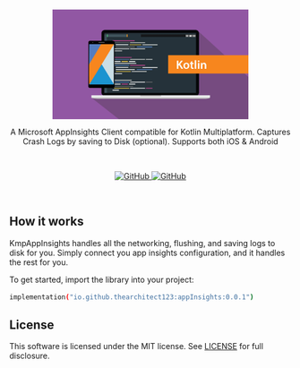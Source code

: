 <br/>
<p align="center">
    <a href="https://github.com/TheArchitect123/KmpAppInsights"><img src="./kotlin.jpg" align="center" width=350/></a>
</p>

<p align="center">
A Microsoft AppInsights Client compatible for Kotlin Multiplatform. Captures Crash Logs by saving to Disk (optional). Supports both iOS & Android
</p>
<br/>

<p align="center">
   <a href="https://central.sonatype.com/artifact/io.github.thearchitect123/appInsights">
    <img alt="GitHub" src="https://img.shields.io/maven-central/v/io.github.thearchitect123/appInsights.svg">
  </a>

  <a href="https://github.com/TheArchitect123/KmpAppInsights">
    <img alt="GitHub" src="https://img.shields.io/badge/_Android,_iOS-white.svg">
  </a>
</p>
<br/>

## How it works
KmpAppInsights handles all the networking, flushing, and saving logs to disk for you. Simply connect you app insights configuration, and it handles the rest for you. 

To get started, import the library into your project:

```sh
implementation("io.github.thearchitect123:appInsights:0.0.1")
```

## License

This software is licensed under the MIT license. See [LICENSE](./LICENSE) for full disclosure.
